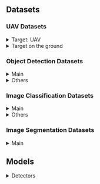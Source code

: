 ## Datasets


### UAV Datasets

<details><summary>Target: UAV</summary>

- [A Real-time and Lightweight Method for Tiny Airborne Object Detection](https://openaccess.thecvf.com/content/CVPR2023W/Anti-UAV/papers/Lyu_A_Real-Time_and_Lightweight_Method_for_Tiny_Airborne_Object_Detection_CVPRW_2023_paper.pdf)
   - [Airborne Object](https://www.aicrowd.com/challenges/airborne-object-tracking-challenge) (11TB, partial: 500GB)
   - [NPS dataset](https://engineering.purdue.edu/~bouman/UAV_Dataset/) (1.9GB)
   - [Anti-UAV](https://anti-uav.github.io/dataset/) (34GB)
   - [Anti-UAV (Anti-UAV300, Anti-UAV410, Anti-UAV600)](https://github.com/ZhaoJ9014/Anti-UAV)
- [Fast-and-Robust-UAV-to-UAV-Detection-and-Tracking](https://github.com/jingliinpurdue/Fast-and-Robust-UAV-to-UAV-Detection-and-Tracking)
   - [Multi-Target Detection and Tracking from a Single Camera in Unmanned Aerial Vehicles (UAVs)](https://engineering.purdue.edu/~bouman/UAV_Dataset/) (1.9GB)
- [Dogfight: Detecting Drones from Drones Videos](https://openaccess.thecvf.com/content/CVPR2021/papers/Ashraf_Dogfight_Detecting_Drones_From_Drones_Videos_CVPR_2021_paper.pdf)
   - [Multi-target detection and tracking from a single camera in Unmanned Aerial Vehicles (UAVs)](https://ieeexplore.ieee.org/document/7759733) ([NPS dataset](https://engineering.purdue.edu/~bouman/UAV_Dataset/))
   - [Detecting Flying Objects Using a Single Moving Camera](https://ieeexplore.ieee.org/document/7466125) (FL dataset)
- [Single-frame InfraRed Small Target (SIRST) Benchmark](https://github.com/YimianDai/sirst)

</details>


<details><summary>Target on the ground</summary>

- [TODbox (Tiny Object Detection Box)](https://github.com/Chasel-Tsui/mmdet-aitod) ([AI-TOD](https://github.com/jwwangchn/AI-TOD) & [AI-TOD-v2](https://drive.google.com/drive/folders/1Er14atDO1cBraBD4DSFODZV1x7NHO_PY))
- [A Large-Scale Benchmark and Challenges for Object Detection in Aerial Images](https://captain-whu.github.io/DOTA/index.html)
- [A dataset for infrared time-sensitive target detection and tracking for air-ground application](https://www.scidb.cn/en/detail?dataSetId=de971a1898774dc5921b68793817916e)
- [car_bus_truck_Detection Computer Vision Project](https://universe.roboflow.com/cardetection-cpd1v/car_bus_truck_detection)
- [VisDrone-Dataset](https://github.com/VisDrone/VisDrone-Dataset)

</details>





### Object Detection Datasets

<details><summary>Main</summary>

- [TODbox (Tiny Object Detection Box)](https://github.com/Chasel-Tsui/mmdet-aitod) ([AI-TOD](https://github.com/jwwangchn/AI-TOD) & [AI-TOD-v2](https://drive.google.com/drive/folders/1Er14atDO1cBraBD4DSFODZV1x7NHO_PY))
- [A Large-Scale Benchmark and Challenges for Object Detection in Aerial Images](https://captain-whu.github.io/DOTA/index.html)
- [A dataset for infrared time-sensitive target detection and tracking for air-ground application](https://www.scidb.cn/en/detail?dataSetId=de971a1898774dc5921b68793817916e)
- [car_bus_truck_Detection Computer Vision Project](https://universe.roboflow.com/cardetection-cpd1v/car_bus_truck_detection)

</details>


<details><summary>Others</summary>

- [AICUP datasets](https://www.aicup.tw/open-data) ([Google Drive](https://drive.google.com/drive/folders/1Qhr6vo5zB3hdzpEZ8oG243FlVhLYfn4X))
- [iVS-Dataset](https://pairlabs.nycu.edu.tw:52959/?p=28) ([src](https://github.com/wish44165/One-Epoch-Training-for-Object-Detection-in-Fisheye-Images))
- [Valeo WoopScape](https://woodscape.valeo.com/woodscape/)
- [Set1 - Fisheye Images](https://drive.google.com/uc?export=download&id=1xQ5J4huNmyK9WPoipHTnuZ7lw_J0xhvL)
- [Set1 - 2D Bounding Box Annotations](https://woodscape.valeo.com/woodscape/download)
- [Multi-view drone tracking datasets](https://github.com/CenekAlbl/drone-tracking-datasets)
- [3rd Anti-UAV Model and Dataset](https://modelscope.cn/models/damo/3rd_Anti-UAV_CVPR23/summary)
- [IRDST](https://drive.google.com/file/d/1nwtyPTm_RHWkUVE4CvuAUDoBLg-49M3w/view)
- [VisDrone-Dataset](https://github.com/VisDrone/VisDrone-Dataset)
- [A dataset for infrared image dim-small aircraft target detection and tracking under ground / air background](https://www.scidb.cn/en/detail?dataSetId=720626420933459968)
- [Single-frame InfraRed Small Target (SIRST) Benchmark](https://github.com/YimianDai/sirst)
- [A New Perspective for Shuttlecock Hitting Event Detection](https://github.com/wish44165/A-New-Perspective-for-Shuttlecock-Hitting-Event-Detection) ([part1.zip](https://drive.google.com/file/d/1h5qRYnE2scuMGIJUq2SRWW2KLol6wMyh/view?usp=share_link) & [backup link.zip](https://drive.google.com/file/d/1OXqE6gDZxclW7rNU8UIFRLSVilIAO436/view?usp=share_link) / [part2.zip](https://drive.google.com/file/d/1SLY5YM4Q61N6DmqPuSUNzUANQ0s4mjX5/view?usp=share_link) & [backup link](https://drive.google.com/file/d/1jX3KDfNBSqW3SPB1JU-xZPPppcNgzWrx/view?usp=share_link))
- [YOLOX-plug-socket-detection](https://github.com/wish44165/YOLOX-plug-socket-detection) ([src](https://drive.google.com/drive/folders/1idK1n6UX4xE0qloYU7Fa8-V0xwQbV6GJ))

</details>



### Image Classification Datasets

<details><summary>Main</summary>

- [AID: A Benchmark Dataset for Performance Evaluation of Aerial Scene Classification](https://captain-whu.github.io/AID/)

</details>


<details><summary>Others</summary>

- [Supervised Learning for Few-Shot Orchid types Classification with Prior Guided Feature](https://github.com/wish44165/Supervised-Learning-for-Few-Shot-Orchid-types-Classification-with-Prior-Guided-Feature) ([src](https://drive.google.com/drive/folders/1x_rb6bu0riJuouAtK-xjFGDkCP7ZbhbL))
- [ViT - Crop Recognition](https://github.com/wish44165/ViT-Crop-Recognition) ([src](https://drive.google.com/drive/folders/1dOIBsU-zn1JYotF7JEbUyBPG6o2qImyy))

</details>




### Image Segmentation Datasets

<details><summary>Main</summary>

- [Inria Aerial Image Labeling Dataset](https://project.inria.fr/aerialimagelabeling/)

</details>




## Models

<details><summary>Detectors</summary>

- [yolov5](https://github.com/ultralytics/yolov5), [YOLOX](https://github.com/Megvii-BaseDetection/YOLOX), [yolov7](https://github.com/WongKinYiu/yolov7), [yolov8](https://github.com/ultralytics/ultralytics)
- [Mask R-CNN](https://github.com/open-mmlab/mmdetection/tree/master/configs/mask_rcnn)
    - [mask_rcnn_r50_caffe_fpn_mstrain-poly_1x_coco.py](https://github.com/open-mmlab/mmdetection/blob/master/configs/mask_rcnn/mask_rcnn_r50_caffe_fpn_mstrain-poly_1x_coco.py)
- [Deformable DETR](https://github.com/open-mmlab/mmdetection/tree/master/configs/deformable_detr)
    - [deformable_detr_twostage_refine_r50_16x2_50e_coco.py](https://github.com/open-mmlab/mmdetection/blob/master/configs/deformable_detr/deformable_detr_twostage_refine_r50_16x2_50e_coco.py)
- [AutoAssign](https://github.com/open-mmlab/mmdetection/tree/master/configs/autoassign)
    - [autoassign_r50_fpn_8x2_1x_coco.py](https://github.com/open-mmlab/mmdetection/blob/master/configs/autoassign/autoassign_r50_fpn_8x2_1x_coco.py)
- [FCOS](https://github.com/open-mmlab/mmdetection/tree/master/configs/fcos)

</details>

